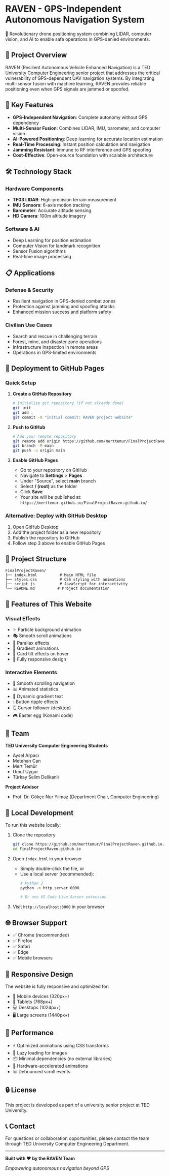 # RAVEN - GPS-Independent Autonomous Navigation System

🚁 Revolutionary drone positioning system combining LIDAR, computer vision, and AI to enable safe operations in GPS-denied environments.

## 🌟 Project Overview

RAVEN (Resilient Autonomous Vehicle Enhanced Navigation) is a TED University Computer Engineering senior project that addresses the critical vulnerability of GPS-dependent UAV navigation systems. By integrating multi-sensor fusion with machine learning, RAVEN provides reliable positioning even when GPS signals are jammed or spoofed.

## 🎯 Key Features

- **GPS-Independent Navigation**: Complete autonomy without GPS dependency
- **Multi-Sensor Fusion**: Combines LIDAR, IMU, barometer, and computer vision
- **AI-Powered Positioning**: Deep learning for accurate location estimation
- **Real-Time Processing**: Instant position calculation and navigation
- **Jamming Resistant**: Immune to RF interference and GPS spoofing
- **Cost-Effective**: Open-source foundation with scalable architecture

## 🛠 Technology Stack

### Hardware Components
- **TF03 LIDAR**: High-precision terrain measurement
- **IMU Sensors**: 6-axis motion tracking
- **Barometer**: Accurate altitude sensing
- **HD Camera**: 100m altitude imagery

### Software & AI
- Deep Learning for position estimation
- Computer Vision for landmark recognition
- Sensor Fusion algorithms
- Real-time image processing

## 📋 Applications

### Defense & Security
- Resilient navigation in GPS-denied combat zones
- Protection against jamming and spoofing attacks
- Enhanced mission success and platform safety

### Civilian Use Cases
- Search and rescue in challenging terrain
- Forest, mine, and disaster zone operations
- Infrastructure inspection in remote areas
- Operations in GPS-limited environments

## 🚀 Deployment to GitHub Pages

### Quick Setup

1. **Create a GitHub Repository**
   ```bash
   # Initialize git repository (if not already done)
   git init
   git add .
   git commit -m "Initial commit: RAVEN project website"
   ```

2. **Push to GitHub**
   ```bash
   # Add your remote repository
   git remote add origin https://github.com/merttemur/FinalProjectRaven.github.io.git
   git branch -M main
   git push -u origin main
   ```

3. **Enable GitHub Pages**
   - Go to your repository on GitHub
   - Navigate to **Settings** > **Pages**
   - Under "Source", select **main** branch
   - Select **/ (root)** as the folder
   - Click **Save**
   - Your site will be published at: `https://merttemur.github.io/FinalProjectRaven.github.io/`

### Alternative: Deploy with GitHub Desktop

1. Open GitHub Desktop
2. Add the project folder as a new repository
3. Publish the repository to GitHub
4. Follow step 3 above to enable GitHub Pages

## 📁 Project Structure

```
FinalProjectRaven/
├── index.html          # Main HTML file
├── styles.css          # CSS styling with animations
├── script.js           # JavaScript for interactivity
└── README.md          # Project documentation
```

## 🎨 Features of This Website

### Visual Effects
- ✨ Particle background animation
- 🎭 Smooth scroll animations
- 🌊 Parallax effects
- 💫 Gradient animations
- 🎯 Card tilt effects on hover
- 📱 Fully responsive design

### Interactive Elements
- 🔗 Smooth scrolling navigation
- 📊 Animated statistics
- 🎨 Dynamic gradient text
- 💧 Button ripple effects
- 👆 Cursor follower (desktop)
- 🎮 Easter egg (Konami code)

## 👥 Team

**TED University Computer Engineering Students**
- Aysel Arpacı
- Metehan Can
- Mert Temür
- Umut Uygur
- Türkay Selim Delikanlı

**Project Advisor**
- Prof. Dr. Gökçe Nur Yılmaz (Department Chair, Computer Engineering)

## 🔧 Local Development

To run this website locally:

1. Clone the repository
   ```bash
   git clone https://github.com/merttemur/FinalProjectRaven.github.io.git
   cd FinalProjectRaven.github.io
   ```

2. Open `index.html` in your browser
   - Simply double-click the file, or
   - Use a local server (recommended):
     ```bash
     # Python 3
     python -m http.server 8000

     # Or use VS Code Live Server extension
     ```

3. Visit `http://localhost:8000` in your browser

## 🌐 Browser Support

- ✅ Chrome (recommended)
- ✅ Firefox
- ✅ Safari
- ✅ Edge
- ✅ Mobile browsers

## 📱 Responsive Design

The website is fully responsive and optimized for:
- 📱 Mobile devices (320px+)
- 📱 Tablets (768px+)
- 💻 Desktops (1024px+)
- 🖥 Large screens (1440px+)

## 🎯 Performance

- ⚡ Optimized animations using CSS transforms
- 🚀 Lazy loading for images
- 📦 Minimal dependencies (no external libraries)
- 🎨 Hardware-accelerated animations
- 📊 Debounced scroll events

## 🔒 License

This project is developed as part of a university senior project at TED University.

## 📞 Contact

For questions or collaboration opportunities, please contact the team through TED University Computer Engineering Department.

---

**Built with ❤️ by the RAVEN Team**

*Empowering autonomous navigation beyond GPS*
